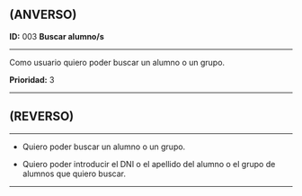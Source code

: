 ## (ANVERSO)

**ID:** 003 **Buscar alumno/s**

***

Como usuario quiero poder buscar un alumno o un grupo. 

**Prioridad:** 3

***

## (REVERSO)

***

* Quiero poder buscar un alumno o un grupo.

* Quiero poder introducir el DNI o el apellido del alumno o el grupo de alumnos que quiero buscar.

***
